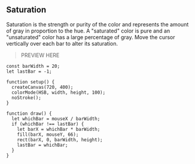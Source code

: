 ## Saturation

Saturation is the strength or purity of the color and represents the amount of gray in proportion to the hue. A "saturated" color is pure and an "unsaturated" color has a large percentage of gray. Move the cursor vertically over each bar to alter its saturation.

> PREVIEW HERE

```
const barWidth = 20;
let lastBar = -1;

function setup() {
  createCanvas(720, 400);
  colorMode(HSB, width, height, 100);
  noStroke();
}

function draw() {
  let whichBar = mouseX / barWidth;
  if (whichBar !== lastBar) {
    let barX = whichBar * barWidth;
    fill(barX, mouseY, 66);
    rect(barX, 0, barWidth, height);
    lastBar = whichBar;
  }
}
```